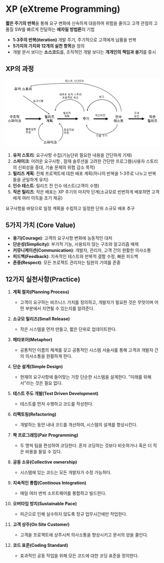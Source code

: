 # XP (eXtreme Programming)
**짧은 주기의 반복**을 통해 요구 변화에 신속하게 대응하여 위험을 줄이고 고객 관점의 고품질 SW를 빠르게 전달하는 **애자일 방법론**의 기법  
- **1-3주의 반복(iteration)** 개발 주기, 주기적으로 고객에게 납품을 반복
- **5가지의 가치와 12개의 실천 항목**을 정의
- 개발 문서 보다는 **소스코드**를, 조직적인 개발 보다는 **개개인의 책임과 용기**를 중시

## XP의 과정

![XP의 과정](../Images/XP/XP-1.png)

1. **유저 스토리**: 요구사항 수집(기능단위 필요한 내용을 간단하게 기재)
2. **스파이크**: 어려운 요구사항 , 잠재 솔루션을 고려한 간단한 프로그램(사용자 스토리의 신뢰성을 증대, 기술 문제의 위험 감소 목적)
3. **릴리즈 계획**: 전체 프로젝트에 대한 배포 계획(하나의 반복을 1-3주로 나누고 반복들을 균일하게 유지)
4. **인수 테스트**: 릴리즈 전 인수 테스트(고객이 수행)
5. **작은 릴리즈**: 작은 배포는 XP 주기의 마지막 단계(소규모로 빈번하게 배포하면 고객에게 여러 이득을 조기 제공)

요구사항을 바탕으로 일정 계획을 수립하고 일정한 단위 소규모 배포 추구

## 5가지 가치 (Core Value)
- **용기(Courage)**: 고객의 요구사항 변화에 능동적인 대처
- **단순성(Simplicity)**: 부가적 기능, 사용되지 않는 구조와 알고리즘 배제
- **커뮤니케이션(Communication)**: 개발자, 관리자, 고객 간의 원활한 의사소통
- **피드백(Feedback)**: 지속적인 테스트와 반복적 결함 수정, 빠른 피드백
- **존중(Respect)**: 모든 프로젝트 관리자는 팀원의 기여를 존중

## 12가지 실천사항(Practice)
1. **계획 절차(Planning Process)**
    - 고객이 요구하는 비즈니스 가치를 정의하고, 개발자가 필요한 것은 무엇이며 어떤 부분에서 지연될 수 있는지를 알려준다.

2. **소규모 릴리즈(Small Release)**
    - 작은 시스템을 먼저 만들고, 짧은 단위로 업데이트한다.

3. **메타포어(Metaphor)**
    - 공통적인 이름의 체계를 갖고 공통적인 시스템 서술서를 통해 고객과 개발자 간의 의사소통을 원활하게 한다.

4. **단순 설계(Simple Design)**
    - 현재의 요구사항에 들어맞는 가장 단순한 시스템을 설계한다. "미래를 위해서"라는 것은 필요 없다.

5. **테스트 주도 개발(Test Driven Development)**
    - 테스트를 먼저 수행하고 코드를 작성한다.

6. **리팩토링(Refactoring)**
    - 개발하는 동안 내내 코드를 개선하여, 시스템의 설계를 향상시킨다.

7. **짝 프로그래밍(Pair Programming)**
    - 두 명씩 팀을 편성하여 코딩한다. 혼자 코딩하는 것보다 비슷하거나 혹은 더 적은 비용을 들일 수 있다.

8. **공동 소유(Collective ownership)**
    - 시스템에 있는 코드는 모든 개발자가 수정 가능하다.

9. **지속적인 통합(Continous Integration)**
    - 매일 여러 번씩 소프트웨어를 통합하고 빌드한다.

10. **오버타임 방지(Sustainable Pace)**
    - 피곤으로 인해 실수하지 않도록 정규 업무시간에만 작업한다.

11. **고객 상주(On Site Customer)**
    - 고객을 프로젝트에 상주시켜 의사소통을 향상시키고 문서의 양을 줄인다.

12. **코드 표준(Coding Standard)**
    - 효과적인 공동 작업을 위해 모든 코드에 대한 코딩 표준을 정의한다.